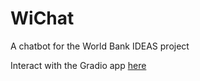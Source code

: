 # WiChat

A chatbot for the World Bank IDEAS project

Interact with the Gradio app [here](https://huggingface.co/spaces/PeaceUdoka/Wichat)
